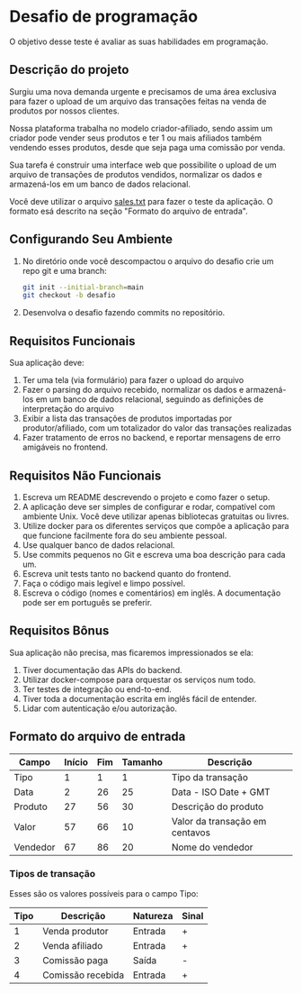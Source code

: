 # Desafio de programação

O objetivo desse teste é avaliar as suas habilidades em programação.

## Descrição do projeto

Surgiu uma nova demanda urgente e precisamos de uma área exclusiva para fazer o
upload de um arquivo das transações feitas na venda de produtos por nossos
clientes.

Nossa plataforma trabalha no modelo criador-afiliado, sendo assim um criador
pode vender seus produtos e ter 1 ou mais afiliados também vendendo esses
produtos, desde que seja paga uma comissão por venda.

Sua tarefa é construir uma interface web que possibilite o upload de um arquivo
de transações de produtos vendidos, normalizar os dados e armazená-los em um
banco de dados relacional.

Você deve utilizar o arquivo [sales.txt](sales.txt) para fazer o teste da
aplicação. O formato esá descrito na seção "Formato do arquivo de entrada".

## Configurando Seu Ambiente

1. No diretório onde você descompactou o arquivo do desafio crie um repo git e
   uma branch:
   ```bash
   git init --initial-branch=main
   git checkout -b desafio
   ```
2. Desenvolva o desafio fazendo commits no repositório. 

## Requisitos Funcionais

Sua aplicação deve:

1. Ter uma tela (via formulário) para fazer o upload do arquivo
2. Fazer o parsing do arquivo recebido, normalizar os dados e armazená-los em um
   banco de dados relacional, seguindo as definições de interpretação do arquivo
3. Exibir a lista das transações de produtos importadas por produtor/afiliado,
   com um totalizador do valor das transações realizadas
4. Fazer tratamento de erros no backend, e reportar mensagens de erro amigáveis
   no frontend.

## Requisitos Não Funcionais

1. Escreva um README descrevendo o projeto e como fazer o setup.
2. A aplicação deve ser simples de configurar e rodar, compatível com ambiente
   Unix. Você deve utilizar apenas bibliotecas gratuitas ou livres.
3. Utilize docker para os diferentes serviços que compõe a aplicação para
   que funcione facilmente fora do seu ambiente pessoal.
4. Use qualquer banco de dados relacional.
5. Use commits pequenos no Git e escreva uma boa descrição para cada um.
6. Escreva unit tests tanto no backend quanto do frontend.
7. Faça o código mais legível e limpo possível.
8. Escreva o código (nomes e comentários) em inglês. A documentação pode ser em
   português se preferir.

## Requisitos Bônus

Sua aplicação não precisa, mas ficaremos impressionados se ela:

1. Tiver documentação das APIs do backend.
2. Utilizar docker-compose para orquestar os serviços num todo.
3. Ter testes de integração ou end-to-end.
4. Tiver toda a documentação escrita em inglês fácil de entender. 
5. Lidar com autenticação e/ou autorização.

## Formato do arquivo de entrada

| Campo    | Início | Fim | Tamanho | Descrição                      |
| -------- | ------ | --- | ------- | ------------------------------ |
| Tipo     | 1      | 1   | 1       | Tipo da transação              |
| Data     | 2      | 26  | 25      | Data - ISO Date + GMT          |
| Produto  | 27     | 56  | 30      | Descrição do produto           |
| Valor    | 57     | 66  | 10      | Valor da transação em centavos |
| Vendedor | 67     | 86  | 20      | Nome do vendedor               |

### Tipos de transação

Esses são os valores possíveis para o campo Tipo:

| Tipo | Descrição         | Natureza | Sinal |
| ---- | ----------------- | -------- | ----- |
| 1    | Venda produtor    | Entrada  | +     |
| 2    | Venda afiliado    | Entrada  | +     |
| 3    | Comissão paga     | Saída    | -     |
| 4    | Comissão recebida | Entrada  | +     |
